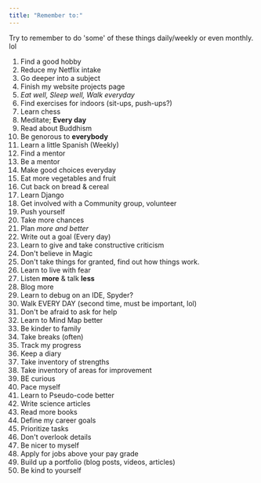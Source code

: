 ```yaml
---
title: "Remember to:"
---
```


Try to remember to do 'some' of these things daily/weekly or even monthly. lol

1. Find a good hobby
2. Reduce my Netflix intake
3. Go deeper into a subject
4. Finish my website projects page
5. *Eat well, Sleep well, Walk everyday*
6. Find exercises for indoors (sit-ups, push-ups?)
7. Learn chess
8. Meditate; **Every day**
9. Read about Buddhism
10. Be genorous to **everybody**
11. Learn a little Spanish (Weekly)
12. Find a mentor
13. Be a mentor
14. Make good choices everyday
15. Eat more vegetables and fruit
16. Cut back on bread & cereal
17. Learn Django
18. Get involved with a Community group, volunteer
19. Push yourself
20. Take more chances
21. Plan *more and better*
22. Write out a goal (Every day)
23. Learn to give and take constructive criticism
24. Don't believe in Magic
25. Don't take things for granted, find out how things work.
26. Learn to live with fear
27. Listen **more** & talk **less**
28. Blog more
29. Learn to debug on an IDE, Spyder?
30. Walk EVERY DAY (second time, must be important, lol)
31. Don't be afraid to ask for help
32. Learn to Mind Map better
33. Be kinder to family
34. Take breaks (often)
35. Track my progress
36. Keep a diary
37. Take inventory of strengths
38. Take inventory of areas for improvement
39. BE curious
40. Pace myself
41. Learn to Pseudo-code better
42. Write science articles
43. Read more books
44. Define my career goals
45. Prioritize tasks
46. Don't overlook details
47. Be nicer to myself
48. Apply for jobs above your pay grade
49. Build up a portfolio (blog posts, videos, articles)
50. Be kind to yourself
